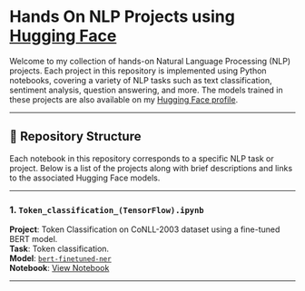 # Hands On NLP Projects using [Hugging Face](https://huggingface.co/)

Welcome to my collection of hands-on Natural Language Processing (NLP) projects. Each project in this repository is implemented using Python notebooks, covering a variety of NLP tasks such as text classification, sentiment analysis, question answering, and more. The models trained in these projects are also available on my [Hugging Face profile](https://huggingface.co/Mhammad2022Ibrahim).

---

## 📁 Repository Structure

Each notebook in this repository corresponds to a specific NLP task or project. Below is a list of the projects along with brief descriptions and links to the associated Hugging Face models.

---

### 1. `Token_classification_(TensorFlow).ipynb`
**Project**: Token Classification on CoNLL-2003 dataset using a fine-tuned BERT model.  
**Task**: Token classification.  
**Model**: [`bert-finetuned-ner`](https://huggingface.co/Mhammad2023/bert-finetuned-ner)  
**Notebook**: [View Notebook](./Token_classification_(TensorFlow).ipynb)

---
